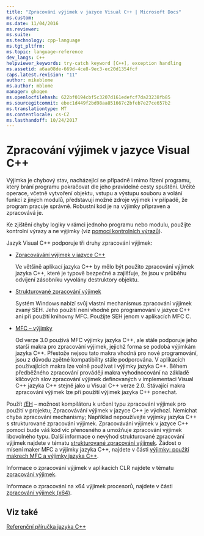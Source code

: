 ```yaml
---
title: "Zpracování výjimek v jazyce Visual C++ | Microsoft Docs"
ms.custom: 
ms.date: 11/04/2016
ms.reviewer: 
ms.suite: 
ms.technology: cpp-language
ms.tgt_pltfrm: 
ms.topic: language-reference
dev_langs: C++
helpviewer_keywords: try-catch keyword [C++], exception handling
ms.assetid: a6aa08de-669d-4ce8-9ec3-ec20d1354fcf
caps.latest.revision: "11"
author: mikeblome
ms.author: mblome
manager: ghogen
ms.openlocfilehash: 622bf0194cbf5c3207d161edefcf7da23238fb85
ms.sourcegitcommit: ebec1d449f2bd98aa851667c2bfeb7e27ce657b2
ms.translationtype: MT
ms.contentlocale: cs-CZ
ms.lasthandoff: 10/24/2017
---
```

# <a name="exception-handling-in-visual-c"></a>Zpracování výjimek v jazyce Visual C++
Výjimka je chybový stav, nacházející se případně i mimo řízení programu, který brání programu pokračovat dle jeho pravidelné cesty spuštění. Určité operace, včetně vytvoření objektu, vstupu a výstupu souboru a volání funkcí z jiných modulů, představují možné zdroje výjimek i v případě, že program pracuje správně. Robustní kód je na výjimky připraven a zpracovává je.  
  
 Ke zjištění chyby logiky v rámci jednoho programu nebo modulu, použijte kontrolní výrazy a ne výjimky (viz [pomocí kontrolních výrazů](/visualstudio/debugger/c-cpp-assertions)).  
  
 Jazyk Visual C++ podporuje tři druhy zpracování výjimek:  
  
-   [Zpracovávání výjimek v jazyce C++](../cpp/cpp-exception-handling.md)  
  
     Ve většině aplikací jazyka C++ by mělo být použito zpracování výjimek jazyka C++, které je typově bezpečné a zajišťuje, že jsou v průběhu odvíjení zásobníku vyvolány destruktory objektu.  
  
-   [Strukturované zpracování výjimek](../cpp/structured-exception-handling-c-cpp.md)  
  
     Systém Windows nabízí svůj vlastní mechanismus zpracování výjimek zvaný SEH. Jeho použití není vhodné pro programování v jazyce C++ ani při použití knihovny MFC. Použijte SEH jenom v aplikacích MFC C.  
  
-   [MFC – výjimky](../mfc/exception-handling-in-mfc.md)  
  
     Od verze 3.0 používá MFC výjimky jazyka C++, ale stále podporuje jeho starší makra pro zpracování výjimek, jejichž forma se podobá výjimkám jazyka C++. Přestože nejsou tato makra vhodná pro nové programování, jsou z důvodu zpětné kompatibility stále podporována. V aplikacích používajících makra lze volně používat i výjimky jazyka C++. Během předběžného zpracování provádějí makra vyhodnocování na základě klíčových slov zpracování výjimek definovaných v implementaci Visual C++ jazyka C++ stejně jako u Visual C++ verze 2.0. Stávající makra zpracování výjimek lze při použití výjimek jazyka C++ ponechat.  
  
 Použít [/EH](../build/reference/eh-exception-handling-model.md) – možnost kompilátoru k určení typu zpracování výjimek pro použití v projektu; Zpracovávání výjimek v jazyce C++ je výchozí. Nemíchat chyba zpracování mechanismy; Například nepoužívejte výjimky jazyka C++ s strukturované zpracování výjimek. Zpracovávání výjimek v jazyce C++ pomocí bude váš kód víc přenosného a umožňuje zpracování výjimek libovolného typu. Další informace o nevýhod strukturované zpracování výjimek najdete v tématu [strukturované zpracování výjimek](../cpp/structured-exception-handling-c-cpp.md). Žádost o mísení maker MFC a výjimky jazyka C++, najdete v části [výjimky: použití makrech MFC a výjimky jazyka C++](../mfc/exceptions-using-mfc-macros-and-cpp-exceptions.md).  
  
 Informace o zpracování výjimek v aplikacích CLR najdete v tématu [zpracování výjimek](../windows/exception-handling-cpp-component-extensions.md).  
  
 Informace o zpracování na x64 výjimek procesorů, najdete v části [zpracování výjimek (x64)](../build/exception-handling-x64.md).  
  
## <a name="see-also"></a>Viz také  
 [Referenční příručka jazyka C++](../cpp/cpp-language-reference.md)